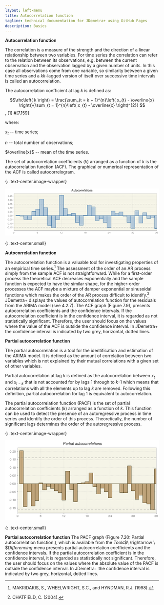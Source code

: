 ```yaml
---
layout: left-menu
title: Autocorrelation function
tagline: technical documentation for JDemetra+ using GitHub Pages
description: Basics
---
```



**Autocorrelation function**

The correlation is a measure of the strength and the direction of a
linear relationship between two variables. For time series the
correlation can refer to the relation between its observations, e.g.
between the current observation and the observation lagged by a given
number of units. In this case all observations come from one variable,
so similarity between a given time series and a $k$$k$-lagged version of
itself over successive time intervals is called an autocorrelation.

The autocorrelation coefficient at lag $k$ is defined as:

$$\rho\left( k \right) = \frac{\sum_{t = k + 1}^{n}\left( x_{t} - \overline{x} \right)}{\sum_{t = 1}^{n}\left( x_{t} - \overline{x} \right)^{2}}
$$,   \[1\] #\[7.159\]

where:

$x_{t}$ -- time series;

$n$ -- total number of observations;

$\overline{x}$ -- mean of the time series.

The set of autocorrelation coefficients $(k)$ arranged as a function of
$k$ is the autocorrelation function (ACF). The graphical or numerical
representation of the ACF is called autocorrelogram.

{: .text-center.image-wrapper}

![Text](/assets/img/annex/UG_A_image20.png)

{: .text-center.small}

**Autocorrelation function**

The autocorrelation function is a valuable tool for investigating
properties of an empirical time series.[^91] The assessment of the order
of an AR process simply from the sample ACF is not straightforward.
While for a first-order process the theoretical ACF decreases
exponentially and the sample function is expected to have the similar
shape, for the higher-order processes the ACF maybe a mixture of damper
exponential or sinusoidal functions which makes the order of the AR
process difficult to identify.[^92] JDemetra+ displays the values of
autocorrelation function for the residuals from the ARIMA model (see
4.2.7). The ACF graph (Figure 7.9), presents autocorrelation
coefficients and the confidence intervals. If the autocorrelation
coefficient is in the confidence interval, it is regarded as not
statistically significant. Therefore, the user should focus on the
values where the value of the ACF is outside the confidence interval. In
JDemetra+ the confidence interval is indicated by two grey, horizontal,
dotted lines.

**Partial autocorrelation function**

The partial autocorrelation is a tool for the identification and
estimation of the ARIMA model. It is defined as the amount of
correlation between two variables which is not explained by their mutual
correlations with a given set of other variables.

Partial autocorrelation at lag $k$ is defined as the autocorrelation
between $x_{t}$ and $x_{t - k}$ that is not accounted for by lags 1
through to $k$-1 which means that correlations with all the elements up
to lag $k$ are removed. Following this definition, partial
autocorrelation for lag 1 is equivalent to autocorrelation.

The partial autocorrelation function (PACF) is the set of partial
autocorrelation coefficients $(k)$ arranged as a function
of $k$. This function can be used to detect the presence of an
autoregressive process in time series and identify the order of this
process. Theoretically, the number of significant lags determines the 
order of the autoregressive process.

{: .text-center.image-wrapper}

![Text](/assets/img/annex/UG_A_image21.png)

{: .text-center.small}

**Partial autocorrelation function**
The PACF graph (Figure 7.20: Partial autocorrelation function.), which
is available from the *Tools*$\  \rightarrow \ $*Differencing* menu
presents partial autocorrelation coefficients and the confidence
intervals. If the partial autocorrelation coefficient is in the
confidence interval, it is regarded as statistically not significant.
Therefore, the user should focus on the values where the absolute value
of the PACF is outside the confidence interval. In JDemetra+ the
confidence interval is indicated by two grey, horizontal, dotted lines.

[^91]: MAKRIDAKIS, S., WHEELWRIGHT, S.C., and HYNDMAN, R.J. (1998).

[^92]: CHATFIELD, C. (2004). 